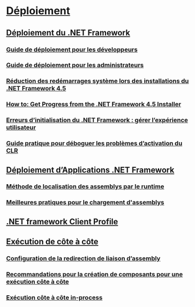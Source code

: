 # [Déploiement](index.md)
## [Déploiement du .NET Framework](deploying-the-net-framework.md)
### [Guide de déploiement pour les développeurs](deployment-guide-for-developers.md)
### [Guide de déploiement pour les administrateurs](guide-for-administrators.md)
### [Réduction des redémarrages système lors des installations du .NET Framework 4.5](reducing-system-restarts.md)
### [How to: Get Progress from the .NET Framework 4.5 Installer](how-to-get-progress-from-the-dotnet-installer.md)
### [Erreurs d’initialisation du .NET Framework : gérer l’expérience utilisateur](initialization-errors-managing-the-user-experience.md)
### [Guide pratique pour déboguer les problèmes d’activation du CLR](how-to-debug-clr-activation-issues.md)
## [Déploiement d’Applications .NET Framework](net-framework-applications.md)
### [Méthode de localisation des assemblys par le runtime](how-the-runtime-locates-assemblies.md)
### [Meilleures pratiques pour le chargement d'assemblys](best-practices-for-assembly-loading.md)
## [.NET framework Client Profile](client-profile.md)
## [Exécution de côte à côte](side-by-side-execution.md)
### [Configuration de la redirection de liaison d’assembly](configuring-assembly-binding-redirection.md)
### [Recommandations pour la création de composants pour une exécution côte à côte](guidelines-for-creating-components-for-side-by-side-execution.md)
### [Exécution côte à côte in-process](in-process-side-by-side-execution.md)
